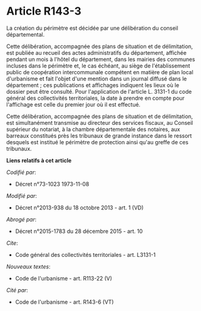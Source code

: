 # Article R143-3

La création du périmètre est décidée par une délibération du conseil départemental. 

Cette délibération, accompagnée des plans de situation et de délimitation, est publiée au recueil des actes administratifs du
département, affichée pendant un mois à l'hôtel du département, dans les mairies des communes incluses dans le périmètre et,
le cas échéant, au siège de l'établissement public de coopération intercommunale compétent en matière de plan local
d'urbanisme et fait l'objet d'une mention dans un journal diffusé dans le département ; ces publications et affichages
indiquent les lieux où le dossier peut être consulté. Pour l'application de l'article L. 3131-1 du code général des
collectivités territoriales, la date à prendre en compte pour l'affichage est celle du premier jour où il est effectué. 

Cette délibération, accompagnée des plans de situation et de délimitation, est simultanément transmise au directeur des
services fiscaux, au Conseil supérieur du notariat, à la chambre départementale des notaires, aux barreaux constitués près
les tribunaux de grande instance dans le ressort desquels est institué le périmètre de protection ainsi qu'au greffe de ces
tribunaux.

**Liens relatifs à cet article**

_Codifié par_:

  - Décret n°73-1023 1973-11-08

_Modifié par_:

  - Décret n°2013-938 du 18 octobre 2013 - art. 1 (VD)

_Abrogé par_:

  - Décret n°2015-1783 du 28 décembre 2015 - art. 10

_Cite_:

  - Code général des collectivités territoriales - art. L3131-1

_Nouveaux textes_:

  - Code de l'urbanisme - art. R113-22 (V)

_Cité par_:

  - Code de l'urbanisme - art. R143-6 (VT)
